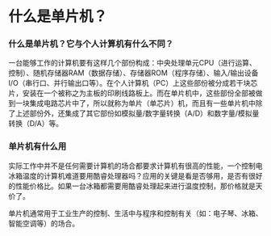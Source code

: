 # 什么是单片机？

### 什么是单片机？它与个人计算机有什么不同？
    
   一台能够工作的计算机要有这样几个部份构成：中央处理单元CPU（进行运算、控制）、随机存储器RAM（数据存储）、存储器ROM（程序存储）、输入/输出设备I/O（串行口、并行输出口等）。在个人计算机（PC）上这些部份被分成若干块芯片，安装在一个被称之为主板的印刷线路板上。而在单片机中，这些部份全部被做到一块集成电路芯片中了，所以就称为单片（单芯片）机，而且有一些单片机中除了上述部份外，还集成了其它部份如模拟量/数字量转换（A/D）和数字量/模拟量转换（D/A）等。


### 单片机有什么用
  实际工作中并不是任何需要计算机的场合都要求计算机有很高的性能，一个控制电冰箱温度的计算机难道要用酷睿处理器吗？应用的关键是看是否够用，是否有很好的性能价格比。如果一台冰箱都需要用酷睿处理起来进行温度控制，那价格就是天价了。

单片机通常用于工业生产的控制、生活中与程序和控制有关（如：电子琴、冰箱、智能空调等）的场合。





